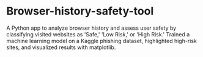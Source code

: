 # Browser-history-safety-tool
A Python app to analyze browser history and assess user safety by classifying visited websites as 'Safe,' 'Low Risk,' or 'High Risk.' Trained a machine learning model on a Kaggle phishing dataset, highlighted high-risk sites, and visualized results with matplotlib.
